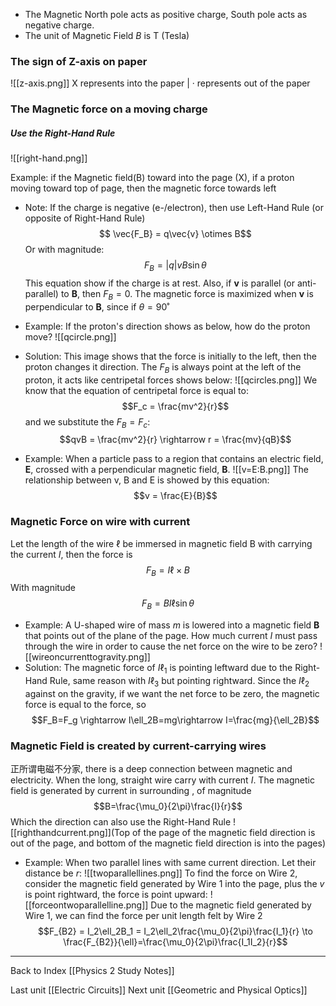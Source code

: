 - The Magnetic North pole acts as positive charge, South pole acts as negative charge.
- The unit of Magnetic Field $B$ is T (Tesla)

### The sign of Z-axis on paper
![[z-axis.png]]
X represents into the paper | · represents out of the paper

### The Magnetic force on a moving charge
##### Use the Right-Hand Rule
![[right-hand.png]]

Example: if the Magnetic field(B) toward into the page (X), if a proton moving toward top of page, then the magnetic force towards left
- Note: If the charge is negative (e-/electron), then use Left-Hand Rule (or opposite of Right-Hand Rule) 
$$ \vec{F_B} = q\vec{v} \otimes B$$
Or with magnitude:
$$F_B  = |q|vB\sin \theta$$
This equation show if the charge is at rest. Also, if **v** is parallel (or anti-parallel) to **B**, then $F_B = 0$.
The magnetic force is maximized when **v**  is perpendicular to **B**, since if $\theta= 90˚$ 

- Example: If the proton's direction shows as below, how do the proton move?
![[qcircle.png]]
- Solution: 
This image shows that the force is initially to the left, then the proton changes it direction. The $F_B$ is always point at the left of the proton, it acts like centripetal forces shows below:
![[qcircles.png]]
We know that the equation of centripetal force is equal to: $$F_c = \frac{mv^2}{r}$$ and we substitute the $F_B = F_c$: $$qvB = \frac{mv^2}{r} \rightarrow r = \frac{mv}{qB}$$

- Example: When a particle pass to a region that contains an electric field, **E**, crossed with a perpendicular magnetic field, **B**. 
![[v=E:B.png]]
The relationship between v, B and E is showed by this equation: $$v = \frac{E}{B}$$ 

### Magnetic Force on wire with current
Let the length of the wire $\ell$ be immersed in magnetic field B with carrying the current $I$, then the force is $$F_B = I\ell \times B$$ With magnitude$$F_B = BI\ell\sin\theta$$
- Example: A U-shaped wire of mass $m$ is lowered into a magnetic field **B** that points out of the plane of the page. How much current $I$ must pass through the wire in order to cause the net force on the wire to be zero?
![[wireoncurrenttogravity.png]]
- Solution: The magnetic force of  $I\ell_1$ is pointing leftward due to the Right-Hand Rule, same reason with $I\ell_3$ but pointing rightward. 
Since the $I\ell_2$ against on the gravity, if we want the net force to be zero, the magnetic force is equal to the force, so$$F_B=F_g \rightarrow I\ell_2B=mg\rightarrow I=\frac{mg}{\ell_2B}$$

### Magnetic Field is created by current-carrying wires
正所谓电磁不分家, there is a deep connection between magnetic and electricity. When the long, straight wire carry with current $I$. The magnetic field is generated by current in surrounding , of magnitude $$B=\frac{\mu_0}{2\pi}\frac{I}{r}$$Which the direction can also use the Right-Hand Rule
![[righthandcurrent.png]](Top of the page of the magnetic field direction is out of the page, and bottom of the magnetic field direction is into the pages)
- Example: When two parallel lines with same current direction. Let their distance be $r$:
![[twoparallellines.png]]
To find the force on Wire 2, consider the magnetic field generated by Wire 1 into the page, plus the $v$ is point rightward, the force is point upward:
![[forceontwoparallelline.png]]
Due to the magnetic field generated by Wire 1, we can find the force per unit length felt by Wire 2 $$F_{B2} = I_2\ell_2B_1 = I_2\ell_2\frac{\mu_0}{2\pi}\frac{I_1}{r} \to \frac{F_{B2}}{\ell}=\frac{\mu_0}{2\pi}\frac{I_1I_2}{r}$$

---
Back to Index [[Physics 2 Study Notes]]

Last unit [[Electric Circuits]] Next unit [[Geometric and Physical Optics]]
